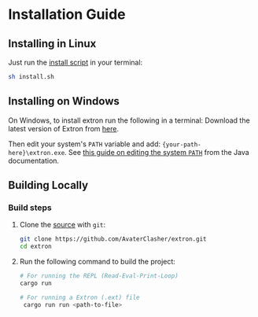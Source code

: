 # Installation Guide

## Installing in Linux

Just run the [install script](install.sh) in your terminal:

```sh
sh install.sh
```

## Installing on Windows

On Windows, to install extron run the following in a terminal:
Download the latest version of Extron from [here](https://github.com/AvaterClasher/extron/releases/download/latest/extron.exe).

Then edit your system's `PATH` variable and add: `{your-path-here}\extron.exe`.
See [this guide on editing the system `PATH`](https://www.java.com/en/download/help/path.html)
from the Java documentation.

## Building Locally

### Build steps

1. Clone the [source] with `git`:

   ```sh
   git clone https://github.com/AvaterClasher/extron.git
   cd extron
   ```

[source]: https://github.com/AvaterClasher/extron

2. Run the following command to build the project:

   ```bash
   # For running the REPL (Read-Eval-Print-Loop)
   cargo run
   ```

   ```bash
   # For running a Extron (.ext) file
    cargo run run <path-to-file>
   ```